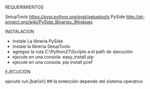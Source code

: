 REQUERIMIENTOS


SetupTools
    https://pypi.python.org/pypi/setuptools
PySide
    http://qt-project.org/wiki/PySide_Binaries_Windows


INSTALACION

* Instale La libreria PySide
* Instale la libreria SetupTools
* agregue la ruta C:\Python27\Scripts a el path de ejecución
* ejecute en una consola:
    easy_install pip
* ejecute en una consola:
    pip install pcef


EJECUCIÓN

ejecute run.[bat|sh]  ## la extención depende del sistema operativo



